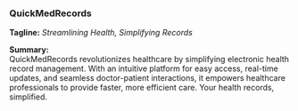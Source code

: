 ### **QuickMedRecords**  
**Tagline:** *Streamlining Health, Simplifying Records*  

**Summary:**  
QuickMedRecords revolutionizes healthcare by simplifying electronic health record management. With an intuitive platform for easy access, real-time updates, and seamless doctor-patient interactions, it empowers healthcare professionals to provide faster, more efficient care. Your health records, simplified.